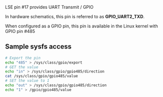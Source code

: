 LSE pin #17 provides UART Transmit / GPIO

In hardware schematics, this pin is referred to as **GPIO_UART2_TXD**.

When configured as a GPIO pin, this pin is available in the Linux 
kernel with GPIO pin #485

## Sample sysfs access
```bash
# Export the pin
echo "485" > /sys/class/gpio/export
# GET the value
echo "in" > /sys/class/gpio/gpio485/direction
cat /sys/class/gpio/gpio485/value
# SET the value to 1
echo "out" > /sys/class/gpio/gpio485/direction
echo "1" > /gpio/gpio485/value
```

